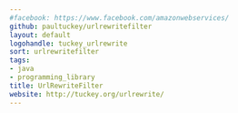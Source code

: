 ```yaml
---
#facebook: https://www.facebook.com/amazonwebservices/
github: paultuckey/urlrewritefilter
layout: default
logohandle: tuckey_urlrewrite
sort: urlrewritefilter
tags:
- java
- programming_library
title: UrlRewriteFilter
website: http://tuckey.org/urlrewrite/
---
```

